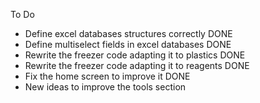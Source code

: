 To Do
- Define excel databases structures correctly DONE
- Define multiselect fields in excel databases DONE
- Rewrite the freezer code adapting it to plastics DONE
- Rewrite the freezer code adapting it to reagents DONE
- Fix the home screen to improve it DONE
- New ideas to improve the tools section
